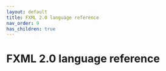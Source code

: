 ```yaml
---
layout: default
title: FXML 2.0 language reference
nav_order: 9
has_children: true
---
```


# FXML 2.0 language reference